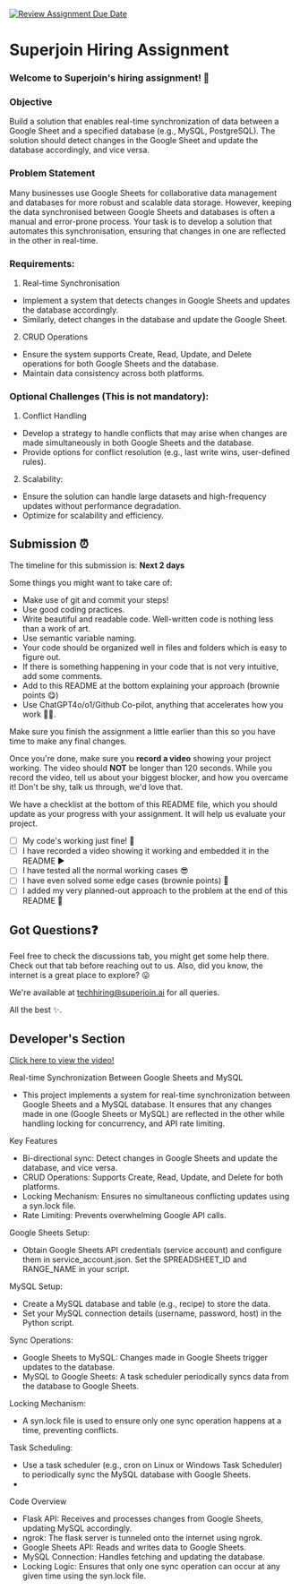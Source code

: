 [![Review Assignment Due Date](https://classroom.github.com/assets/deadline-readme-button-22041afd0340ce965d47ae6ef1cefeee28c7c493a6346c4f15d667ab976d596c.svg)](https://classroom.github.com/a/AHFn7Vbn)
# Superjoin Hiring Assignment

### Welcome to Superjoin's hiring assignment! 🚀

### Objective
Build a solution that enables real-time synchronization of data between a Google Sheet and a specified database (e.g., MySQL, PostgreSQL). The solution should detect changes in the Google Sheet and update the database accordingly, and vice versa.

### Problem Statement
Many businesses use Google Sheets for collaborative data management and databases for more robust and scalable data storage. However, keeping the data synchronised between Google Sheets and databases is often a manual and error-prone process. Your task is to develop a solution that automates this synchronisation, ensuring that changes in one are reflected in the other in real-time.

### Requirements:
1. Real-time Synchronisation
  - Implement a system that detects changes in Google Sheets and updates the database accordingly.
   - Similarly, detect changes in the database and update the Google Sheet.
  2.	CRUD Operations
   - Ensure the system supports Create, Read, Update, and Delete operations for both Google Sheets and the database.
   - Maintain data consistency across both platforms.
   
### Optional Challenges (This is not mandatory):
1. Conflict Handling
- Develop a strategy to handle conflicts that may arise when changes are made simultaneously in both Google Sheets and the database.
- Provide options for conflict resolution (e.g., last write wins, user-defined rules).
    
2. Scalability: 	
- Ensure the solution can handle large datasets and high-frequency updates without performance degradation.
- Optimize for scalability and efficiency.

## Submission ⏰
The timeline for this submission is: **Next 2 days**

Some things you might want to take care of:
- Make use of git and commit your steps!
- Use good coding practices.
- Write beautiful and readable code. Well-written code is nothing less than a work of art.
- Use semantic variable naming.
- Your code should be organized well in files and folders which is easy to figure out.
- If there is something happening in your code that is not very intuitive, add some comments.
- Add to this README at the bottom explaining your approach (brownie points 😋)
- Use ChatGPT4o/o1/Github Co-pilot, anything that accelerates how you work 💪🏽. 

Make sure you finish the assignment a little earlier than this so you have time to make any final changes.

Once you're done, make sure you **record a video** showing your project working. The video should **NOT** be longer than 120 seconds. While you record the video, tell us about your biggest blocker, and how you overcame it! Don't be shy, talk us through, we'd love that.

We have a checklist at the bottom of this README file, which you should update as your progress with your assignment. It will help us evaluate your project.

- [ ] My code's working just fine! 🥳
- [ ] I have recorded a video showing it working and embedded it in the README ▶️
- [ ] I have tested all the normal working cases 😎
- [ ] I have even solved some edge cases (brownie points) 💪
- [ ] I added my very planned-out approach to the problem at the end of this README 📜

## Got Questions❓
Feel free to check the discussions tab, you might get some help there. Check out that tab before reaching out to us. Also, did you know, the internet is a great place to explore? 😛

We're available at techhiring@superjoin.ai for all queries. 

All the best ✨.

## Developer's Section
[Click here to view the video!](https://drive.google.com/file/d/1lCTwVk7T03Okn1UWqmnKAbyFKomfWaBY/view?usp=sharing)

Real-time Synchronization Between Google Sheets and MySQL
- This project implements a system for real-time synchronization between Google Sheets and a MySQL database. It ensures that any changes made in one (Google Sheets or MySQL) are reflected in the other while handling locking for concurrency, and API rate limiting.

Key Features
- Bi-directional sync: Detect changes in Google Sheets and update the database, and vice versa.
- CRUD Operations: Supports Create, Read, Update, and Delete for both platforms.
- Locking Mechanism: Ensures no simultaneous conflicting updates using a syn.lock file.
- Rate Limiting: Prevents overwhelming Google API calls.

Google Sheets Setup:
- Obtain Google Sheets API credentials (service account) and configure them in service_account.json.
Set the SPREADSHEET_ID and RANGE_NAME in your script.

MySQL Setup:
- Create a MySQL database and table (e.g., recipe) to store the data.
- Set your MySQL connection details (username, password, host) in the Python script.

Sync Operations:
- Google Sheets to MySQL: Changes made in Google Sheets trigger updates to the database.
- MySQL to Google Sheets: A task scheduler periodically syncs data from the database to Google Sheets.

Locking Mechanism:
- A syn.lock file is used to ensure only one sync operation happens at a time, preventing conflicts.

Task Scheduling:
- Use a task scheduler (e.g., cron on Linux or Windows Task Scheduler) to periodically sync the MySQL database with Google Sheets.
- 
Code Overview
- Flask API: Receives and processes changes from Google Sheets, updating MySQL accordingly.
- ngrok: The flask server is tunneled onto the internet using ngrok.
- Google Sheets API: Reads and writes data to Google Sheets.
- MySQL Connection: Handles fetching and updating the database.
- Locking Logic: Ensures that only one sync operation can occur at any given time using the syn.lock file.
